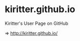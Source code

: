 kiritter.github.io
==================

Kiritter's User Page on GitHub

=> http://kiritter.github.io/
